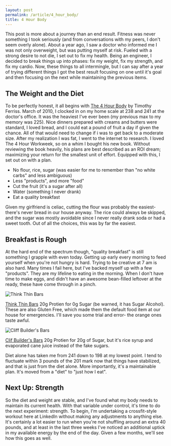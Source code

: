```yaml
---
layout: post
permalink: /article/4_hour_body/
title: 4 Hour Body
---
```


This post is more about a journey than an end result. Fitness was never something I took seriously (and from conversations with my peers, I don't seem overly alone). About a year ago, I saw a doctor who informed me I was not only overweight, but was putting myself at risk. Fueled with a strong desire to not die, I set out to fix my health. Being an engineer, I decided to break things up into phases: fix my weight, fix my strength, and fix my cardio. Now, these things to all intermingle, but I can say after a year of trying different things I got the best result focusing on one until it's goal and then focusing on the next while maintaining the previous items.

The Weight and the Diet
---
To be perfectly honest, it all begins with [The 4 Hour Body](http://www.fourhourbody.com/) by Timothy Ferriss. March of 2010, I clocked in on my home scale at 238 and 241 at the doctor's office. It was the heaviest I've ever been (my previous max to my memory was 225). Nice dinners prepared with creams and butters were standard, I loved bread, and I could eat a pound of fruit a day if given the chance. All of that would need to change if i was to get back to a moderate size. After my realization I was fat, I went to the internet to research. I loved The 4 Hour Workweek, so on a whim I bought his new book. Without reviewing the book heavily, his plans are best described as an ROI dream; maximizing your return for the smallest unit of effort. Equipped with this, I set out on with a plan.

* No flour, rice, sugar (was easier for me to remember than "no white carbs" and less ambiguous)
* Less "products", and more "food"
* Cut the fruit (it's a sugar after all)
* Water (something I never drank)
* Eat a quality breakfast

Given my girlfriend is celiac, cutting the flour was probably the easiest- there's never bread in our house anyway. The rice could always be skipped, and the sugar was mostly avoidable since I never really drank soda or had a sweet tooth. Out of all the choices, this was by far the easiest.

Breakfast is Rough
---
At the hard end of the spectrum though, "quality breakfast" is still something I grapple with even today. Getting up early every morning to feed yourself when you're not hungry is hard. Trying to be creative at 7 am is also hard. Many times I fail here, but I've backed myself up with a few "products". They are my lifeline to eating in the morning. When I don't have time to make eggs, and didn't have an awesome bean-filled leftover at the ready, these have come through in a pinch.

![Think Thin Bars](https://lh5.googleusercontent.com/-runxK1mhNWQ/TuFVzz8ryNI/AAAAAAAAAjg/T07ooeNPzOI/s200/screenshot_01.jpg)

[Think Thin Bars](http://www.thinkproducts.com/2011/store/protein-bars) 20g Protien for 0g Sugar (be warned, it has Sugar Alcohol). These are also Gluten Free, which made them the default food item at our house for emergencies. I'll save you some trial and error- the orange ones taste awful.

![Cliff Builder's Bars](https://lh6.googleusercontent.com/-D9zNUfMgLL4/TuFQ4hfyWBI/AAAAAAAAAjA/X81Kh2LDEIg/s200/20455835_879jXr.jpeg)

[Clif Builder's Bars](http://www.clifbar.com/food/products_builders/) 20g Protien for 20g of Sugar, but it's rice syrup and evaporated cane juice instead of the fake sugars.

Diet alone has taken me from 241 down to 198 at my lowest point. I tend to fluctuate within 3 pounds of the 201 mark now that things have stabilized, and that is just from the diet alone. More importantly, it's a maintainable plan. It's moved from a "diet" to "just how I eat".

Next Up: Strength
---
So the diet and weight are stable, and I've found what my body needs to maintain its current health. With that variable under control, it's time to do the next experiment: strength. To begin, I'm undertaking a crossfit-style workout here at LinkedIn without making any adjustments to anything else. It's certainly a lot easier to run when you're not shuffling around an extra 40 pounds, and at least in the last three weeks I've noticed an additional uptick in my available energy by the end of the day. Given a few months, we'll see how this goes as well.
